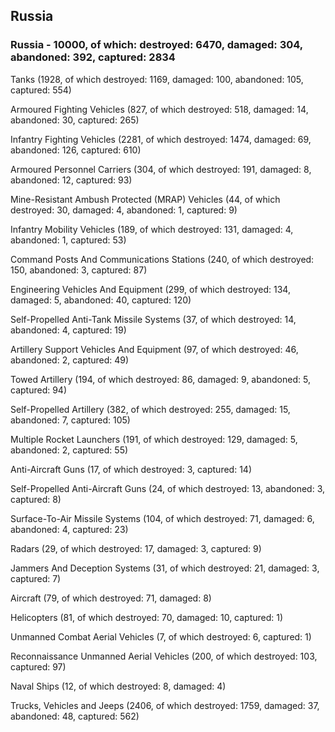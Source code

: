 
 
 ## Russia
 
 ### Russia - 10000, of which: destroyed: 6470, damaged: 304, abandoned: 392, captured: 2834

 

 

 Tanks (1928, of which destroyed: 1169, damaged: 100, abandoned: 105, captured: 554)

 Armoured Fighting Vehicles (827, of which destroyed: 518, damaged: 14, abandoned: 30, captured: 265)

 Infantry Fighting Vehicles (2281, of which destroyed: 1474, damaged: 69, abandoned: 126, captured: 610)

 Armoured Personnel Carriers (304, of which destroyed: 191, damaged: 8, abandoned: 12, captured: 93)

 Mine-Resistant Ambush Protected (MRAP) Vehicles (44, of which destroyed: 30, damaged: 4, abandoned: 1, captured: 9)

 Infantry Mobility Vehicles (189, of which destroyed: 131, damaged: 4, abandoned: 1, captured: 53)

 Command Posts And Communications Stations (240, of which destroyed: 150, abandoned: 3, captured: 87)

 Engineering Vehicles And Equipment (299, of which destroyed: 134, damaged: 5, abandoned: 40, captured: 120)

 Self-Propelled Anti-Tank Missile Systems (37, of which destroyed: 14, abandoned: 4, captured: 19)

 Artillery Support Vehicles And Equipment (97, of which destroyed: 46, abandoned: 2, captured: 49)

 Towed Artillery (194, of which destroyed: 86, damaged: 9, abandoned: 5, captured: 94)

 Self-Propelled Artillery (382, of which destroyed: 255, damaged: 15, abandoned: 7, captured: 105)

 Multiple Rocket Launchers (191, of which destroyed: 129, damaged: 5, abandoned: 2, captured: 55)

 Anti-Aircraft Guns (17, of which destroyed: 3, captured: 14)

 Self-Propelled Anti-Aircraft Guns (24, of which destroyed: 13, abandoned: 3, captured: 8)

 Surface-To-Air Missile Systems (104, of which destroyed: 71, damaged: 6, abandoned: 4, captured: 23)

 Radars (29, of which destroyed: 17, damaged: 3, captured: 9)

 Jammers And Deception Systems (31, of which destroyed: 21, damaged: 3, captured: 7)

 Aircraft (79, of which destroyed: 71, damaged: 8)

 Helicopters (81, of which destroyed: 70, damaged: 10, captured: 1)

 Unmanned Combat Aerial Vehicles (7, of which destroyed: 6, captured: 1)

 Reconnaissance Unmanned Aerial Vehicles (200, of which destroyed: 103, captured: 97)

 Naval Ships (12, of which destroyed: 8, damaged: 4)

 Trucks, Vehicles and Jeeps (2406, of which destroyed: 1759, damaged: 37, abandoned: 48, captured: 562)

